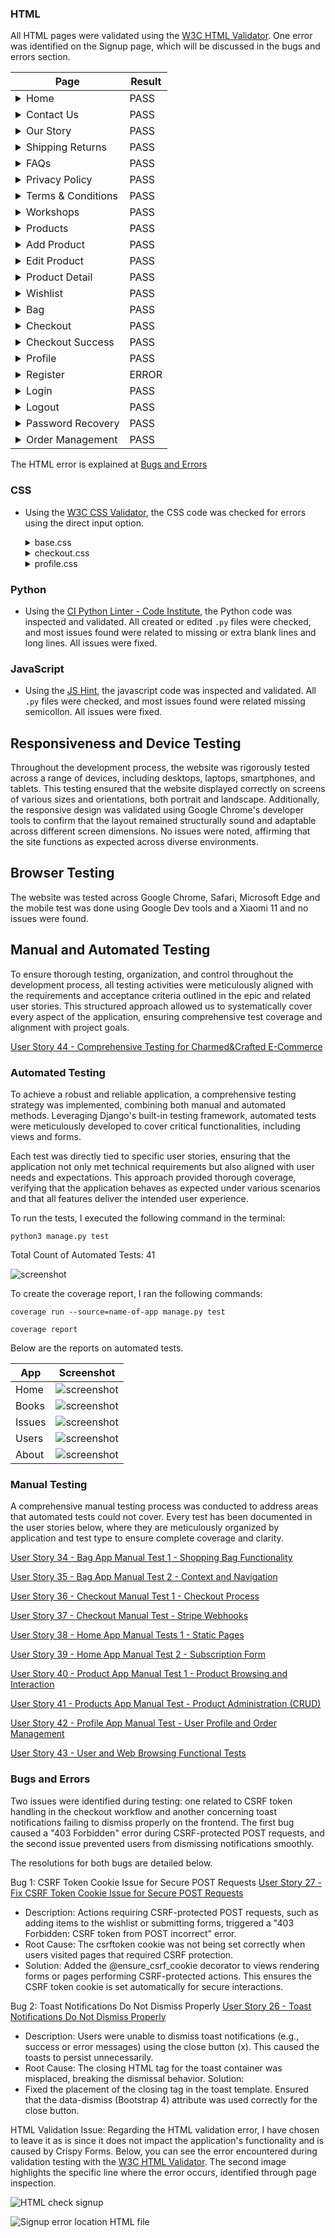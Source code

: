 ### HTML

All HTML pages were validated using the [W3C HTML Validator](https://validator.w3.org/). One error was identified on the Signup page, which will be discussed in the bugs and errors section.

| Page                                                                                                               | Result |
|-------------------------------------------------------------------------------------------------------------------|--------|
| <details><summary>Home</summary><img src="documentation/readme_images/testing/html-check-home.jpg"></details>        | PASS   |
| <details><summary>Contact Us</summary><img src="documentation/readme_images/testing/html-check-contact-us.jpg"></details> | PASS   |
| <details><summary>Our Story</summary><img src="documentation/readme_images/testing/html-check-our-story.jpg"></details> | PASS   |
| <details><summary>Shipping Returns</summary><img src="documentation/readme_images/testing/html-check-shipping-returns.jpg"></details> | PASS   |
| <details><summary>FAQs</summary><img src="documentation/readme_images/testing/html-check-faqs.jpg"></details>         | PASS   |
| <details><summary>Privacy Policy</summary><img src="documentation/readme_images/testing/html-check-privacy-policy.jpg"></details> | PASS   |
| <details><summary>Terms & Conditions</summary><img src="documentation/readme_images/testing/html-check-terms-conditions.jpg"></details> | PASS   |
| <details><summary>Workshops</summary><img src="documentation/readme_images/testing/html-check-workshops.jpg"></details> | PASS   |
| <details><summary>Products</summary><img src="documentation/readme_images/testing/html-check-products.jpg"></details> | PASS   |
| <details><summary>Add Product</summary><img src="documentation/readme_images/testing/html-check-add-product.jpg"></details> | PASS   |
| <details><summary>Edit Product</summary><img src="documentation/readme_images/testing/html-check-edit-product.jpg"></details> | PASS   |
| <details><summary>Product Detail</summary><img src="documentation/readme_images/testing/html-check-product-detail.jpg"></details> | PASS   |
| <details><summary>Wishlist</summary><img src="documentation/readme_images/testing/html-check-wishlist.jpg"></details> | PASS   |
| <details><summary>Bag</summary><img src="documentation/readme_images/testing/html-check-bag.jpg"></details>         | PASS   |
| <details><summary>Checkout</summary><img src="documentation/readme_images/testing/html-check-checkout.jpg"></details> | PASS   |
| <details><summary>Checkout Success</summary><img src="documentation/readme_images/testing/html-check-checkout-success.jpg"></details> | PASS   |
| <details><summary>Profile</summary><img src="documentation/readme_images/testing/html-check-profile.jpg"></details> | PASS   |
| <details><summary>Register</summary><img src="documentation/readme_images/testing/html-check-signup.jpg"></details>     | ERROR   |
| <details><summary>Login</summary><img src="documentation/readme_images/testing/html-check-login.jpg"></details>     | PASS   |
| <details><summary>Logout</summary><img src="documentation/readme_images/testing/html-check-logout.jpg"></details>   | PASS   |
| <details><summary>Password Recovery</summary><img src="documentation/readme_images/testing/html-check-password-recovery.jpg"></details> | PASS   |
| <details><summary>Order Management</summary><img src="documentation/readme_images/testing/html-check-orders.jpg"></details>   | PASS   |


The HTML error is explained at [Bugs and Errors](#bugs-and-errors)

### CSS

- Using the [W3C CSS Validator](https://jigsaw.w3.org/css-validator/), the CSS code was checked for errors using the direct input option.

    <details><summary>base.css</summary><img src="documentation/readme_images/testing/css-base-validation.jpg"></details>
    <details><summary>checkout.css</summary><img src="documentation/readme_images/testing/css-checkout-validation.jpg"></details>
    <details><summary>profile.css</summary><img src="documentation/readme_images/testing/css-profile-validation.jpg"></details>


### Python

- Using the [CI Python Linter - Code Institute](https://pep8ci.herokuapp.com/), the Python code was inspected and validated. All created or edited `.py` files were checked, and most issues found were related to missing or extra blank lines and long lines. All issues were fixed.

### JavaScript

- Using the [JS Hint](https://jshint.com/), the javascript code was inspected and validated. All `.py` files were checked, and most issues found were related missing semicollon. All issues were fixed.

## Responsiveness and Device Testing

Throughout the development process, the website was rigorously tested across a range of devices, including desktops, laptops, smartphones, and tablets. This testing ensured that the website displayed correctly on screens of various sizes and orientations, both portrait and landscape. Additionally, the responsive design was validated using Google Chrome's developer tools to confirm that the layout remained structurally sound and adaptable across different screen dimensions. No issues were noted, affirming that the site functions as expected across diverse environments.

## Browser Testing

The website was tested across Google Chrome, Safari, Microsoft Edge and the mobile test was done using Google Dev tools and a Xiaomi 11 and no issues were found.

## Manual and Automated Testing

To ensure thorough testing, organization, and control throughout the development process, all testing activities were meticulously aligned with the requirements and acceptance criteria outlined in the epic and related user stories. This structured approach allowed us to systematically cover every aspect of the application, ensuring comprehensive test coverage and alignment with project goals.

[User Story 44 - Comprehensive Testing for Charmed&Crafted E-Commerce](https://github.com/Volneirj/project_v_ci_v1/issues/44)

### Automated Testing

To achieve a robust and reliable application, a comprehensive testing strategy was implemented, combining both manual and automated methods. Leveraging Django's built-in testing framework, automated tests were meticulously developed to cover critical functionalities, including views and forms.

Each test was directly tied to specific user stories, ensuring that the application not only met technical requirements but also aligned with user needs and expectations. This approach provided thorough coverage, verifying that the application behaves as expected under various scenarios and that all features deliver the intended user experience.

To run the tests, I executed the following command in the terminal:

`python3 manage.py test`

Total Count of Automated Tests: 41

![screenshot](documentation/readme_images/testing/screen-terminal.jpg)  

To create the coverage report, I ran the following commands:

`coverage run --source=name-of-app manage.py test`

`coverage report`

Below are the reports on automated tests.

| App    | Screenshot                                                                 | 
| ------ | -------------------------------------------------------------------------- | 
| Home   | ![screenshot](documentation/readme_images/testing/report-home.jpg)           |
| Books  | ![screenshot](documentation/readme_images/testing/report-books.jpg)          |
| Issues | ![screenshot](documentation/readme_images/testing/report-issues.jpg)         |
| Users  | ![screenshot](documentation/readme_images/testing/report-users.jpg)          |
| About  | ![screenshot](documentation/readme_images/testing/report-about.jpg)          |

### Manual Testing

A comprehensive manual testing process was conducted to address areas that automated tests could not cover. Every test has been documented in the user stories below, where they are meticulously organized by application and test type to ensure complete coverage and clarity.

[User Story 34 - Bag App Manual Test 1 - Shopping Bag Functionality](https://github.com/Volneirj/project_v_ci_v1/issues/34)

[User Story 35 - Bag App Manual Test 2 - Context and Navigation](https://github.com/Volneirj/project_v_ci_v1/issues/35)

[User Story 36 - Checkout Manual Test 1 - Checkout Process](https://github.com/Volneirj/project_v_ci_v1/issues/36)

[User Story 37 - Checkout Manual Test - Stripe Webhooks](https://github.com/Volneirj/project_v_ci_v1/issues/37)

[User Story 38 - Home App Manual Tests 1 - Static Pages](https://github.com/Volneirj/project_v_ci_v1/issues/38)

[User Story 39 - Home App Manual Test 2 - Subscription Form](https://github.com/Volneirj/project_v_ci_v1/issues/39)

[User Story 40 - Product App Manual Test 1 - Product Browsing and Interaction](https://github.com/Volneirj/project_v_ci_v1/issues/40)

[User Story 41 - Products App Manual Test - Product Administration (CRUD)](https://github.com/Volneirj/project_v_ci_v1/issues/41)

[User Story 42 - Profile App Manual Test - User Profile and Order Management](https://github.com/Volneirj/project_v_ci_v1/issues/42)

[User Story 43 - User and Web Browsing Functional Tests](https://github.com/Volneirj/project_v_ci_v1/issues/43)  

### Bugs and Errors

Two issues were identified during testing: one related to CSRF token handling in the checkout workflow and another concerning toast notifications failing to dismiss properly on the frontend. The first bug caused a "403 Forbidden" error during CSRF-protected POST requests, and the second issue prevented users from dismissing notifications smoothly.

The resolutions for both bugs are detailed below.


Bug 1: CSRF Token Cookie Issue for Secure POST Requests
[User Story 27 - Fix CSRF Token Cookie Issue for Secure POST Requests](https://github.com/Volneirj/project_v_ci_v1/issues/27)

- Description: Actions requiring CSRF-protected POST requests, such as adding items to the wishlist or submitting forms, triggered a "403 Forbidden: CSRF token from POST incorrect" error.
- Root Cause: The csrftoken cookie was not being set correctly when users visited pages that required CSRF protection.
- Solution:
Added the @ensure_csrf_cookie decorator to views rendering forms or pages performing CSRF-protected actions.
This ensures the CSRF token cookie is set automatically for secure interactions.

Bug 2: Toast Notifications Do Not Dismiss Properly
[User Story 26 - Toast Notifications Do Not Dismiss Properly](https://github.com/Volneirj/project_v_ci_v1/issues/26)

- Description: Users were unable to dismiss toast notifications (e.g., success or error messages) using the close button (x). This caused the toasts to persist unnecessarily.
- Root Cause: The closing HTML tag for the toast container was misplaced, breaking the dismissal behavior.
Solution:
- Fixed the placement of the closing </div> tag in the toast template.
Ensured that the data-dismiss (Bootstrap 4) attribute was used correctly for the close button.


HTML Validation Issue: 
Regarding the HTML validation error, I have chosen to leave it as is since it does not impact the application's functionality and is caused by Crispy Forms. Below, you can see the error encountered during validation testing with the [W3C HTML Validator](https://validator.w3.org/). The second image highlights the specific line where the error occurs, identified through page inspection.

![HTML check signup](documentation/readme_images/testing/html-check-signup.jpg)

![Signup error location HTML file](documentation/readme_images/testing/html-check-signup-error.jpg)